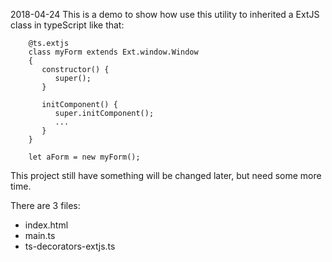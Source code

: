 2018-04-24 This is a demo to show how use this utility to inherited a ExtJS class in typeScript like that:

```
    @ts.extjs
    class myForm extends Ext.window.Window 
    {
       constructor() {
          super();
       }
    
       initComponent() {
          super.initComponent();
          ...
       }
    }
    
    let aForm = new myForm();
```

This project still have something will be changed later, but need some more time.

There are 3 files: 
- index.html
- main.ts
- ts-decorators-extjs.ts

